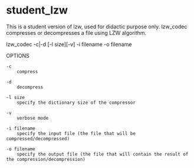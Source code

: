# student_lzw
This is a student version of lzw, used for didactic purpose only.
lzw_codec compresses or decompresses a file using LZW algorithm.

lzw_codec -c|-d [-l size][-v] -i filename -o filename

OPTIONS

	-c 
	    compress

	-d
	    decompress

	-l size
	    specify the dictionary size of the compressor

	-v
	    verbose mode

	-i filename
	    specify the input file (the file that will be compressed/decompressed)

	-o filename
	    specify the output file (the file that will contain the result of the compression/decompression)
